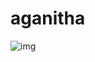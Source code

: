 # aganitha

![img](https://drive.google.com/file/d/1LzTgFNeqltCzR6YbSCnLkhjq4vEag4qC/view?usp=sharing)
